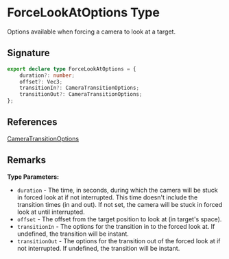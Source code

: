 # ForceLookAtOptions Type

Options available when forcing a camera to look at a target.

## Signature

```typescript
export declare type ForceLookAtOptions = {
    duration?: number;
    offset?: Vec3;
    transitionIn?: CameraTransitionOptions;
    transitionOut?: CameraTransitionOptions;
};
```

## References

[CameraTransitionOptions](https://developers.meta.com/horizon-worlds/reference/2.0.0/camera_cameratransitionoptions)

## Remarks

**Type Parameters:**
- `duration` - The time, in seconds, during which the camera will be stuck in forced look at if not interrupted. This time doesn't include the transition times (in and out). If not set, the camera will be stuck in forced look at until interrupted.
- `offset` - The offset from the target position to look at (in target's space).
- `transitionIn` - The options for the transition in to the forced look at. If undefined, the transition will be instant.
- `transitionOut` - The options for the transition out of the forced look at if not interrupted. If undefined, the transition will be instant.